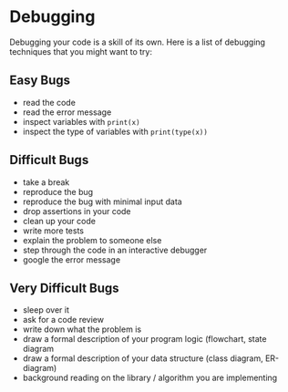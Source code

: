 
# Debugging

Debugging your code is a skill of its own. Here is a list of debugging techniques that you might want to try:

## Easy Bugs

* read the code
* read the error message
* inspect variables with `print(x)`
* inspect the type of variables with `print(type(x))`

## Difficult Bugs

* take a break
* reproduce the bug
* reproduce the bug with minimal input data
* drop assertions in your code
* clean up your code
* write more tests
* explain the problem to someone else
* step through the code in an interactive debugger
* google the error message

## Very Difficult Bugs

* sleep over it
* ask for a code review
* write down what the problem is
* draw a formal description of your program logic (flowchart, state diagram
* draw a formal description of your data structure (class diagram, ER-diagram)
* background reading on the library / algorithm you are implementing
